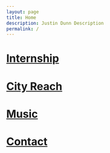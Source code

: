 ```yaml
---
layout: page
title: Home
description: Justin Dunn Description
permalink: /
---
```


<div id="index">
   <a href="/aboutxa/">
   <div class="square bg img1">
      <div class="content">
           <div class="table">
               <div class="table-cell">
                  <h1>Internship</h1>
               </div>
           </div>
       </div>
   </div>
   </a>
   <a href="/cityreach/">
   <div class="square bg img2">
      <div class="content">
           <div class="table">
               <div class="table-cell">
                  <h1>City Reach</h1>
               </div>
           </div>
       </div>
   </div>
   </a>
   <a href="/music/">
   <div class="square bg img3">
      <div class="content">
           <div class="table">
               <div class="table-cell">
                  <h1>Music</h1>
               </div>
           </div>
       </div>
   </div>
   </a>
   <a href="/contact/">
   <div class="square bg img4">
      <div class="content">
           <div class="table">
               <div class="table-cell">
                  <h1>Contact</h1>
               </div>
           </div>
       </div>
   </div>
   </a>
</div>
